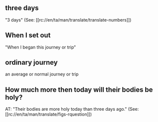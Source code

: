 ## three days ##

"3 days" (See: [[rc://en/ta/man/translate/translate-numbers]])

## When I set out ##

"When I began this journey or trip"

## ordinary journey ##

an average or normal journey or trip

## How much more then today will their bodies be holy? ##

AT: "Their bodies are more holy today than three days ago." (See: [[rc://en/ta/man/translate/figs-rquestion]])